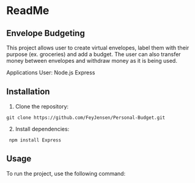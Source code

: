 # ReadMe
## Envelope Budgeting
This project allows user to create virtual envelopes, label them with their purpose (ex. groceries) and add a budget. The user can also transfer money between envelopes and withdraw money as it is being used. 

Applications User:
Node.js
Express

## Installation
1. Clone the repository:
```
git clone https://github.com/FeyJensen/Personal-Budget.git
```

2. Install dependencies:
```
 npm install Express
```
## Usage
To run the project, use the following command:
```node index.js
```
